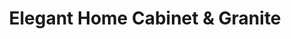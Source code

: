 ---
title: "Elegant Home Cabinet & Granite"
url: /parkville/elegant-home-cabinet-und-granite/
shop: Küchen
---
